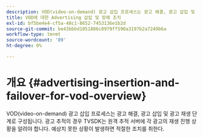 ```yaml
---
description: VOD(video-on-demand) 광고 삽입 프로세스는 광고 해결, 광고 삽입 및 광고 재생 단계로 구성됩니다. 광고 추적의 경우 TVSDK는 원격 추적 서버에 각 광고의 재생 진행 상황을 알려야 합니다. 예상치 못한 상황이 발생하면 적절한 조치를 취한다.
title: VOD에 대한 Advertising 삽입 및 장애 조치
exl-id: bf5be4e4-cf5a-48c1-8652-7453136e1b2d
source-git-commit: be43bbbd1051886c8979ff590a3197b2a7249b6a
workflow-type: tm+mt
source-wordcount: '89'
ht-degree: 0%

---
```


# 개요 {#advertising-insertion-and-failover-for-vod-overview}

VOD(video-on-demand) 광고 삽입 프로세스는 광고 해결, 광고 삽입 및 광고 재생 단계로 구성됩니다. 광고 추적의 경우 TVSDK는 원격 추적 서버에 각 광고의 재생 진행 상황을 알려야 합니다. 예상치 못한 상황이 발생하면 적절한 조치를 취한다.
